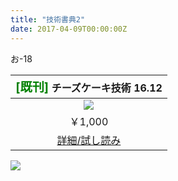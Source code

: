 ```yaml
---
title: "技術書典2"
date: 2017-04-09T00:00:00Z
---
```


お-18

| <span style="font-size:1.2em; color:green;">[既刊]</span> チーズケーキ技術 16.12 |
| :---: |
| ![](/16.12/cover.png) |
| ￥1,000 |
| [詳細/試し読み](/16.12/) |

![](/posts/tbf2/pop.png)
